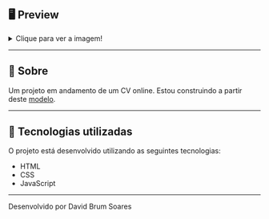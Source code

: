 ## 🖥 Preview 
<details>
  <summary>Clique para ver a imagem!</summary>
  
  ![](/previews/index.png)
  
</details>

---

## 📖 Sobre 

Um projeto em andamento de um CV online. Estou construindo a partir deste [modelo](http://demo.deviserweb.com/material-portfolio-cv-resume/).

--- 

## 🚀 Tecnologias utilizadas

O projeto está desenvolvido utilizando as seguintes tecnologias:

- HTML
- CSS
- JavaScript

--- 

Desenvolvido por David Brum Soares
